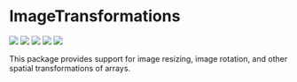 # ImageTransformations

[![][action-img]][action-url]
[![][pkgeval-img]][pkgeval-url]
[![][codecov-img]][codecov-url]
[![][docs-stable-img]][docs-stable-url]
[![][docs-dev-img]][docs-dev-url]

This package provides support for image resizing, image rotation, and
other spatial transformations of arrays.

<!-- URLS -->

[pkgeval-img]: https://juliaci.github.io/NanosoldierReports/pkgeval_badges/I/ImageTransformations.svg
[pkgeval-url]: https://juliaci.github.io/NanosoldierReports/pkgeval_badges/report.html
[action-img]: https://github.com/JuliaImages/ImageTransformations.jl/workflows/Unit%20test/badge.svg
[action-url]: https://github.com/JuliaImages/ImageTransformations.jl/actions
[codecov-img]: https://codecov.io/github/JuliaImages/ImageTransformations.jl/coverage.svg?branch=master
[codecov-url]: https://codecov.io/github/JuliaImages/ImageTransformations.jl?branch=master
[docs-stable-img]: https://img.shields.io/badge/docs-stable-blue.svg
[docs-stable-url]: https://JuliaImages.github.io/ImageTransformations.jl/stable
[docs-dev-img]: https://img.shields.io/badge/docs-dev-blue.svg
[docs-dev-url]: https://JuliaImages.github.io/ImageTransformations.jl/dev
